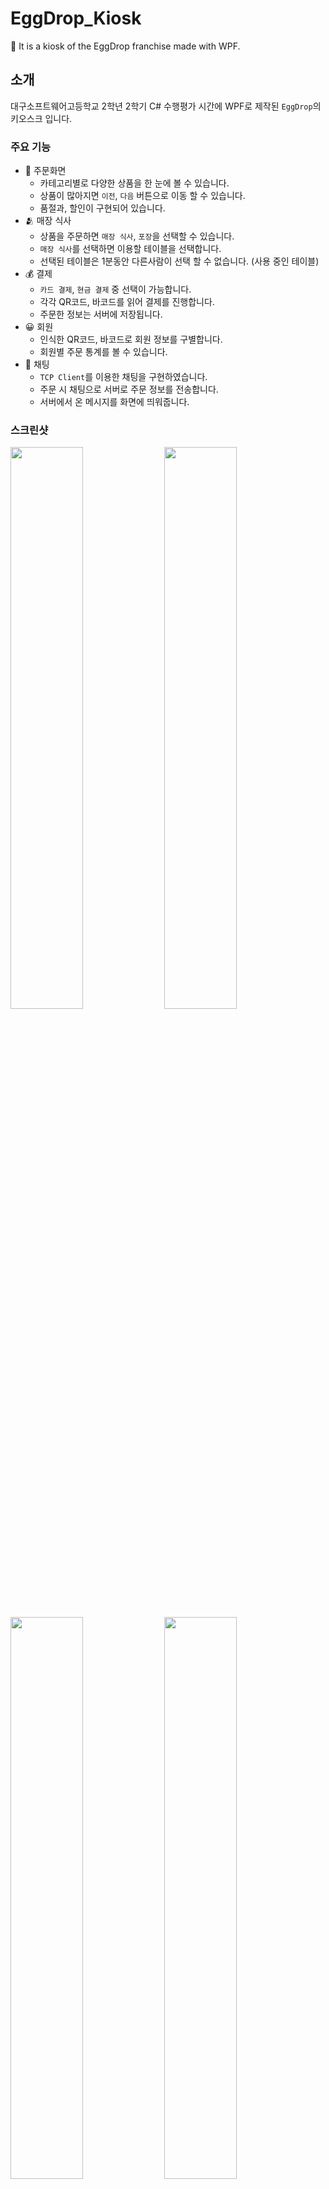# EggDrop_Kiosk

🥪 It is a kiosk of the EggDrop franchise made with WPF.

## 소개

대구소프트웨어고등학교 2학년 2학기 C# 수행평가 시간에 WPF로 제작된 `EggDrop`의 키오스크 입니다.

### 주요 기능

- 🥪 주문화면
  - 카테고리별로 다양한 상품을 한 눈에 볼 수 있습니다.
  - 상품이 많아지면 `이전`, `다음` 버튼으로 이동 할 수 있습니다.
  - 품절과, 할인이 구현되어 있습니다.
- 🫂 매장 식사
  - 상품을 주문하면 `매장 식사`, `포장`을 선택할 수 있습니다.
  - `매장 식사`를 선택하면 이용할 테이블을 선택합니다.
  - 선택된 테이블은 1분동안 다른사람이 선택 할 수 없습니다. (사용 중인 테이블)
- 💰 결제
  - `카드 결제`, `현금 결제` 중 선택이 가능합니다.
  - 각각 QR코드, 바코드를 읽어 결제를 진행합니다.
  - 주문한 정보는 서버에 저장됩니다.
- 😀 회원
  - 인식한 QR코드, 바코드로 회원 정보를 구별합니다.
  - 회원별 주문 통계를 볼 수 있습니다.
- 💬 채팅
  - `TCP Client`를 이용한 채팅을 구현하였습니다.
  - 주문 시 채팅으로 서버로 주문 정보를 전송합니다.
  - 서버에서 온 메시지를 화면에 띄워줍니다.
  
### 스크린샷

<div>
  <img src="https://user-images.githubusercontent.com/51149996/101014536-595dd980-35a9-11eb-96f7-2bad4701492c.png" width="48%" />
  <img src="https://user-images.githubusercontent.com/51149996/101014828-d0936d80-35a9-11eb-9181-03a5d0350723.png" width="48%" />
</div>
<div>
  <img src="https://user-images.githubusercontent.com/51149996/101014867-e1dc7a00-35a9-11eb-9ae7-6a6d47c20135.png" width="48%" />
  <img src="https://user-images.githubusercontent.com/51149996/101015120-40095d00-35aa-11eb-8c11-92e37d61fb39.png" width="48%" />
</div>

## 개발 환경

- Visual Studio
  - C#
  - WPF
  
## 정보

- `EggDrop` 프렌차이즈의 키오스크를 제작하였습니다.
- 개발
  - 윈도우: [차승호](https://github.com/Sh031224), [임규민](https://github.com/limgyumin), [김문모](https://github.com/03kimmoonmo)
  - 데이터베이스: [차승호](https://github.com/Sh031224), [임규민](https://github.com/limgyumin)
- 문의: 1cktmdgh2@gmail.com
